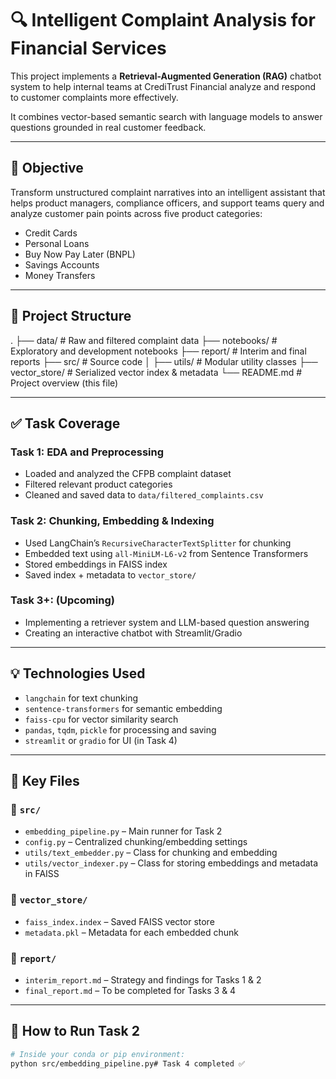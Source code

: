 # 🔍 Intelligent Complaint Analysis for Financial Services

This project implements a **Retrieval-Augmented Generation (RAG)** chatbot system to help internal teams at CrediTrust Financial analyze and respond to customer complaints more effectively.

It combines vector-based semantic search with language models to answer questions grounded in real customer feedback.

---

## 🎯 Objective

Transform unstructured complaint narratives into an intelligent assistant that helps product managers, compliance officers, and support teams query and analyze customer pain points across five product categories:

- Credit Cards  
- Personal Loans  
- Buy Now Pay Later (BNPL)  
- Savings Accounts  
- Money Transfers

---

## 🧱 Project Structure

.
├── data/ # Raw and filtered complaint data
├── notebooks/ # Exploratory and development notebooks
├── report/ # Interim and final reports
├── src/ # Source code
│ ├── utils/ # Modular utility classes
├── vector_store/ # Serialized vector index & metadata
└── README.md # Project overview (this file)

---

## ✅ Task Coverage

### Task 1: EDA and Preprocessing

- Loaded and analyzed the CFPB complaint dataset
- Filtered relevant product categories
- Cleaned and saved data to `data/filtered_complaints.csv`

### Task 2: Chunking, Embedding & Indexing

- Used LangChain’s `RecursiveCharacterTextSplitter` for chunking  
- Embedded text using `all-MiniLM-L6-v2` from Sentence Transformers  
- Stored embeddings in FAISS index  
- Saved index + metadata to `vector_store/`

### Task 3+: (Upcoming)

- Implementing a retriever system and LLM-based question answering
- Creating an interactive chatbot with Streamlit/Gradio

---

## 💡 Technologies Used

- `langchain` for text chunking
- `sentence-transformers` for semantic embedding
- `faiss-cpu` for vector similarity search
- `pandas`, `tqdm`, `pickle` for processing and saving
- `streamlit` or `gradio` for UI (in Task 4)

---

## 📁 Key Files

### 🔹 `src/`
- `embedding_pipeline.py` – Main runner for Task 2
- `config.py` – Centralized chunking/embedding settings
- `utils/text_embedder.py` – Class for chunking and embedding
- `utils/vector_indexer.py` – Class for storing embeddings and metadata in FAISS

### 🔹 `vector_store/`
- `faiss_index.index` – Saved FAISS vector store
- `metadata.pkl` – Metadata for each embedded chunk

### 🔹 `report/`
- `interim_report.md` – Strategy and findings for Tasks 1 & 2
- `final_report.md` – To be completed for Tasks 3 & 4

---

## 🚀 How to Run Task 2

```bash
# Inside your conda or pip environment:
python src/embedding_pipeline.py# Task 4 completed ✅
